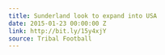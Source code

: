 ```yaml
---
title: Sunderland look to expand into USA
date: 2015-01-23 00:00:00 Z
link: http://bit.ly/15y4xjY
source: Tribal Football
---
```


